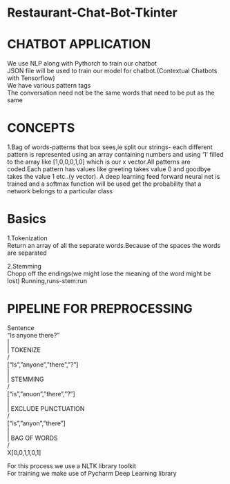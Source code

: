# Restaurant-Chat-Bot-Tkinter
# CHATBOT APPLICATION
We use NLP along with Pythorch to train our chatbot  
JSON file will be used to train our model for chatbot.(Contextual Chatbots with Tensorflow)  
We have various pattern tags  
The conversation need not be the same words that need to be put as the same  
  
# CONCEPTS  
1.Bag of words-patterns that box sees,ie split our strings- each different pattern is represented using an array containing numbers and using ‘1’ filled to the array like [1,0,0,0,1,0] which is our x vector.All patterns are coded.Each pattern has values like greeting takes value 0 and goodbye takes the value 1 etc..(y vector).
A deep learning feed forward neural net is trained and a softmax function will be used get the probability that a network belongs to a particular class
   
  
# Basics  
1.Tokenization  
Return an array of all the separate words.Because of the spaces the words are separated

2.Stemming   
Chopp off the endings(we might lose the meaning of the word might be lost)
Running,runs-stem:run
   
   
# PIPELINE FOR PREPROCESSING  
  
Sentence  
“Is anyone there?”   
     |   
     |      TOKENIZE  
     \/   
[“Is”,”anyone”,”there”,”?”]   
     |   
     |     STEMMING   
       \/      
[“is”,”anuon”,”there”,”?”]   
     |   
     |     EXCLUDE PUNCTUATION   
       \/   
[“is”,”anyon”,”there”]   
     |   
     |     BAG OF WORDS   
       \/   
X[0,0,1,1,0,1]   
   
For this process we use a NLTK library toolkit   
For training we make use of Pycharm Deep Learning library   

   


